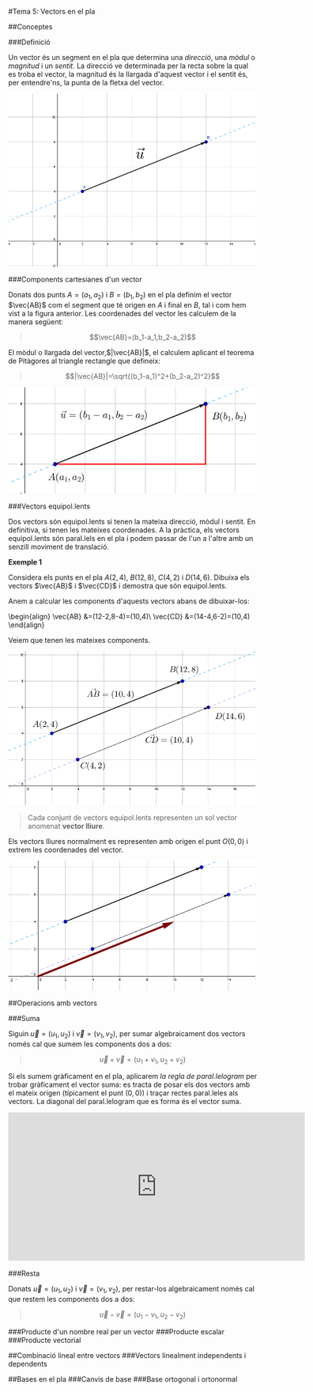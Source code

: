 #Tema 5: Vectors en el pla

##Conceptes

###Definició

Un vector és un segment en el pla que determina una *direcció*, una *mòdul* o *magnitud* i un *sentit*. La direcció ve determinada per la recta sobre la qual es troba el vector, la magnitud és la llargada d'aquest vector i el sentit és, per entendre'ns, la punta de la fletxa del vector.

![Vector u](img/vector_u_5.png)

###Components cartesianes d'un vector

Donats dos punts $A=(a_1,a_2)$ i $B=(b_1,b_2)$ en el pla definim el vector $\vec{AB}$ com el segment que té origen en $A$ i final en $B$, tal i com hem vist a la figura anterior. Les coordenades del vector les calculem de la manera següent:

>$$\vec{AB}=(b_1-a_1,b_2-a_2)$$

El mòdul o llargada del vector,$|\vec{AB}|$,   el calculem aplicant el teorema de Pitàgores al triangle rectangle que defineix:


>$$|\vec{AB}|=\sqrt{(b_1-a_1)^2+(b_2-a_2)^2}$$

![coordenades u](img/coordenades_u_5.png)



###Vectors equipol.lents

Dos vectors són equipol.lents si tenen la mateixa direcció, mòdul i sentit. En definitiva, si tenen les mateixes coordenades. A la pràctica, els vectors equipol.lents són paral.lels en el pla i podem passar de l'un a l'altre amb un senzill moviment de translació.

**Exemple 1**

Considera els punts en el pla $A(2,4)$, $B(12,8)$, $C(4,2)$ i $D(14,6)$. Dibuixa els vectors $\vec{AB}$ i $\vec{CD}$ i demostra que són equipol.lents.

Anem a calcular les components d'aquests vectors abans de dibuixar-los:

\begin{align}
    \vec{AB} &=(12-2,8-4)=(10,4)\\
    \vec{CD} &=(14-4,6-2)=(10,4)
\end{align}

Veiem que tenen les mateixes components.

![equipol.lents](img/equipolents_5.png)

>Cada conjunt de vectors equipol.lents representen un sol vector anomenat **vector lliure**.

Els vectors lliures normalment es representen amb origen el punt $O(0,0)$ i extrem les coordenades del vector.


![vector lliure](img/vector_lliure_5.png)

<!---------------------------------------------------------->
##Operacions amb vectors

###Suma

Siguin $\vec{u}=(u_1,u_2)$ i $\vec{v}=(v_1,v_2)$, per sumar algebraicament dos vectors només cal que sumem les components dos a dos:

>$$\vec{u}+\vec{v}=(u_1+v_1,u_2+v_2)$$



 Si els sumem gràficament en el pla, aplicarem *la regla de paral.lelogram* per trobar gràficament el vector suma: es tracta de posar els dos vectors amb el mateix origen (típicament el punt $(0,0)$) i traçar rectes paral.leles als vectors. La diagonal del paral.lelogram que es forma és el vector suma.


<iframe scrolling="no" src="https://www.geogebra.org/material/iframe/id/2233817/width/1600/height/951/border/888888/rc/false/ai/false/sdz/true/smb/false/stb/false/stbh/true/ld/false/sri/true/at/auto" width="600px" height="300px" style="border:0px;"> </iframe>

###Resta

Donats $\vec{u}=(u_1,u_2)$ i $\vec{v}=(v_1,v_2)$, per restar-los algebraicament només cal que restem les components dos a dos:

>$$\vec{u}-\vec{v}=(u_1-v_1,u_2-v_2)$$

###Producte d'un nombre real per un vector
###Producte escalar
###Producte vectorial

<!---------------------------------------------------------->
##Combinació lineal entre vectors
###Vectors linealment independents i dependents

<!---------------------------------------------------------->
##Bases en el pla
###Canvis de base
###Base ortogonal i ortonormal
